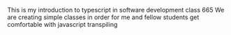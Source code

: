 This is my introduction to typescript in software development class 665
We are creating simple classes in order for me and fellow students get comfortable with javascript transpiling
